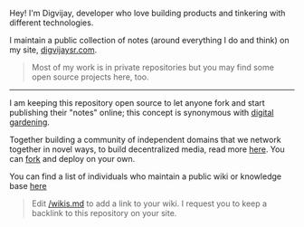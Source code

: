 Hey! I'm Digvijay, developer who love building products and tinkering with different technologies.

I maintain a public collection of notes (around everything I do and think) on my site, [digvijaysr.com](https://digvijaysr.com/notes).

> Most of my work is in private repositories but you may find some open source projects here, too. 

----

I am keeping this repository open source to let anyone fork and start publishing their "notes" online; this concept is synonymous with [digital gardening](https://joelhooks.com/digital-garden).

Together building a community of independent domains that we network together in novel ways, to build decentralized media, read more [here](https://balajis.com/how-to-gradually-exit-twitter/). You can [fork](https://github.com/digvijaysrathore/digvijaysrathore/fork) and deploy on your own.

You can find a list of individuals who maintain a public wiki or knowledge base [here](https://github.com/digvijaysrathore/digvijaysrathore/blob/main/wikis.md)

> Edit [/wikis.md](https://github.com/digvijaysrathore/digvijaysrathore/blob/main/wikis.md) to add a link to your wiki. I request you to keep a backlink to this repository on your site.